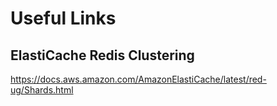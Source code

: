 # Useful Links

## ElastiCache Redis Clustering

https://docs.aws.amazon.com/AmazonElastiCache/latest/red-ug/Shards.html
